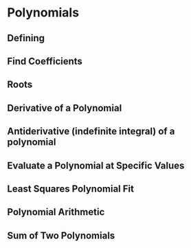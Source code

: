 

Polynomials
===========

Defining
--------

Find Coefficients
-----------------

Roots
-----

Derivative of a Polynomial
--------------------------

Antiderivative (indefinite integral) of a polynomial
----------------------------------------------------

Evaluate a Polynomial at Specific Values
----------------------------------------

Least Squares Polynomial Fit
----------------------------

Polynomial Arithmetic
---------------------

Sum of Two Polynomials
----------------------


